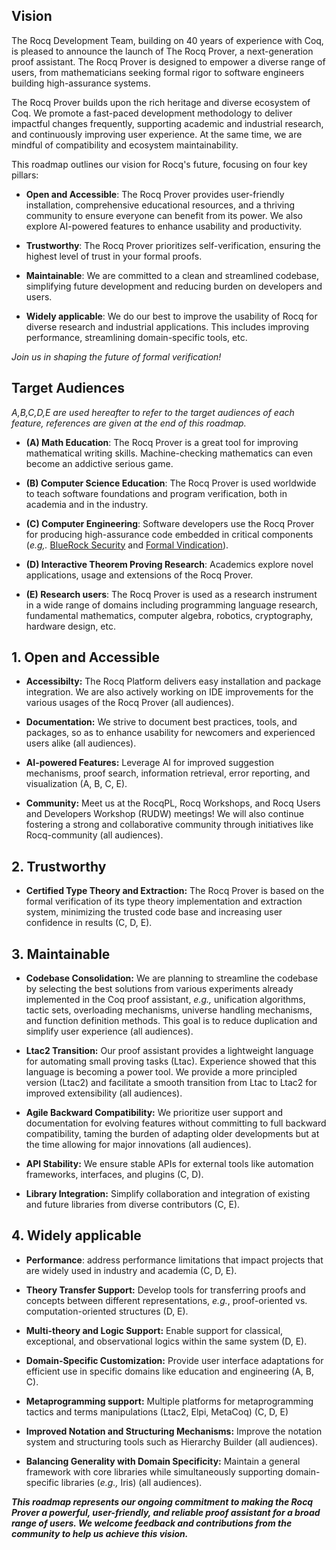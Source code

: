 ## Vision

The Rocq Development Team, building on 40 years of experience with
Coq, is pleased to announce the launch of The Rocq Prover, a 
next-generation proof assistant. The Rocq Prover is designed to
empower a diverse range of users, from mathematicians seeking 
formal rigor to software engineers building high-assurance systems.

The Rocq Prover builds upon the rich heritage and diverse ecosystem of Coq. We
promote a fast-paced development methodology to deliver impactful
changes frequently, supporting academic and industrial research, and
continuously improving user experience. At the same time, we are
mindful of compatibility and ecosystem maintainability.

This roadmap outlines our vision for Rocq's future, focusing on four
key pillars:

- **Open and Accessible**: The Rocq Prover provides user-friendly
  installation, comprehensive educational resources, and a thriving
  community to ensure everyone can benefit from its power. We also
  explore AI-powered features to enhance usability and productivity.

- **Trustworthy**: The Rocq Prover prioritizes self-verification,
  ensuring the highest level of trust in your formal proofs.

- **Maintainable**: We are committed to a clean and streamlined
  codebase, simplifying future development and reducing burden on
  developers and users.

- **Widely applicable**: We do our best to improve the usability of
  Rocq for diverse research and industrial applications. This includes
  improving performance, streamlining domain-specific tools, etc.

*Join us in shaping the future of formal verification!*

## Target Audiences

*A,B,C,D,E are used hereafter to refer to the target audiences of each
 feature, references are given at the end of this roadmap.*

- **(A) Math Education**: The Rocq Prover is a great tool for
  improving mathematical writing skills. Machine-checking mathematics
  can even become an addictive serious game.

- **(B) Computer Science Education**: The Rocq Prover is used
  worldwide to teach software foundations and program verification,
  both in academia and in the industry.

- **(C) Computer Engineering**: Software developers use the Rocq
  Prover for producing high-assurance code embedded in critical
  components (*e.g,.* [BlueRock Security](https://www.bluerock.io/)
  and [Formal Vindication](https://formalv.com/)).

- **(D) Interactive Theorem Proving Research**: Academics explore novel
  applications, usage and extensions of the Rocq Prover.

- **(E) Research users**: The Rocq Prover is used as a research instrument
  in a wide range of domains including programming language research, fundamental mathematics,
  computer algebra, robotics, cryptography, hardware design, etc.

## 1. Open and Accessible

- **Accessibilty:** The Rocq Platform delivers easy installation
  and package integration. We are also actively working on IDE
  improvements for the various usages of the Rocq Prover (all audiences).

- **Documentation:** We strive to document best practices, tools, and
  packages, so as to enhance usability for newcomers and experienced
  users alike (all audiences).

- **AI-powered Features:** Leverage AI for improved suggestion
  mechanisms, proof search, information retrieval, error reporting,
  and visualization (A, B, C, E).

- **Community:** Meet us at the RocqPL, Rocq Workshops, and Rocq Users and Developers Workshop (RUDW)
  meetings! We will also continue fostering a strong and collaborative
  community through initiatives like Rocq-community (all
  audiences).

## 2. Trustworthy

- **Certified Type Theory and Extraction:** The Rocq Prover is based
  on the formal verification of its type theory implementation and
  extraction system, minimizing the trusted code base and increasing
  user confidence in results (C, D, E).

## 3. Maintainable

- **Codebase Consolidation:** We are planning to streamline the
  codebase by selecting the best solutions from various experiments
  already implemented in the Coq proof assistant, *e.g.,* unification
  algorithms, tactic sets, overloading mechanisms, universe handling
  mechanisms, and function definition methods. This goal is to reduce
  duplication and simplify user experience (all audiences).

- **Ltac2 Transition:** Our proof assistant provides a lightweight
  language for automating small proving tasks (Ltac).  Experience
  showed that this language is becoming a power tool. We provide a
  more principled version (Ltac2) and facilitate a smooth transition
  from Ltac to Ltac2 for improved extensibility (all audiences).

- **Agile Backward Compatibility:** We prioritize user support and
  documentation for evolving features without committing to full
  backward compatibility, taming the burden of adapting older
  developments but at the time allowing for major innovations (all
  audiences).

- **API Stability:** We ensure stable APIs for external tools like
  automation frameworks, interfaces, and plugins (C, D).

- **Library Integration:** Simplify collaboration and integration of
  existing and future libraries from diverse contributors (C, E).

## 4. Widely applicable

- **Performance**: address performance limitations that impact
  projects that are widely used in industry and academia (C, D, E).

- **Theory Transfer Support:** Develop tools for transferring proofs
  and concepts between different representations, *e.g.*,
  proof-oriented vs. computation-oriented structures (D, E).

- **Multi-theory and Logic Support:** Enable support for classical,
  exceptional, and observational logics within the same system (D, E).

- **Domain-Specific Customization:** Provide user interface
  adaptations for efficient use in specific domains like education and
  engineering (A, B, C).

- **Metaprogramming support:** Multiple platforms for metaprogramming
  tactics and terms manipulations (Ltac2, Elpi, MetaCoq) (C, D, E)

- **Improved Notation and Structuring Mechanisms:** Improve the
  notation system and structuring tools such as Hierarchy Builder (all
  audiences).

- **Balancing Generality with Domain Specificity:** Maintain a general
  framework with core libraries while simultaneously supporting
  domain-specific libraries (*e.g.,* Iris) (all audiences).


**_This roadmap represents our ongoing commitment to making the Rocq
  Prover a powerful, user-friendly, and reliable proof assistant for a
  broad range of users. We welcome feedback and contributions from the
  community to help us achieve this vision._**
